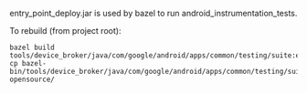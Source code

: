 entry_point_deploy.jar is used by bazel to run android_instrumentation_tests.

To rebuild (from project root):
```
bazel build tools/device_broker/java/com/google/android/apps/common/testing/suite:entry_point_deploy.jar
cp bazel-bin/tools/device_broker/java/com/google/android/apps/common/testing/suite/entry_point_deploy.jar opensource/
```
